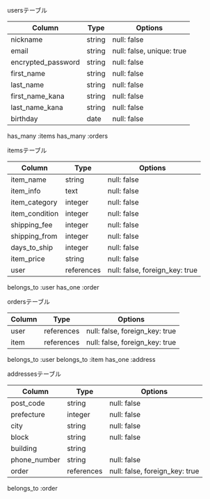 usersテーブル

| Column             | Type    | Options                   |
| ------------------ | ------- | ------------------------- |
| nickname           | string  | null: false               |
| email              | string  | null: false, unique: true |
| encrypted_password | string  | null: false               |
| first_name         | string  | null: false               |
| last_name          | string  | null: false               |
| first_name_kana    | string  | null: false               |
| last_name_kana     | string  | null: false               |
| birthday           | date    | null: false               |

has_many :items
has_many :orders


itemsテーブル

| Column         | Type       | Options                        |
| -------------- | ---------- | ------------------------------ |
| item_name      | string     | null: false                    |
| item_info      | text       | null: false                    |
| item_category  | integer    | null: false                    |
| item_condition | integer    | null: false                    |
| shipping_fee   | integer    | null: false                    |
| shipping_from  | integer    | null: false                    |
| days_to_ship   | integer    | null: false                    |
| item_price     | string     | null: false                    |
| user           | references | null: false, foreign_key: true |

belongs_to :user
has_one :order


ordersテーブル

| Column     | Type       | Options                        |
| ---------- | ---------- | ------------------------------ |
| user       | references | null: false, foreign_key: true |
| item       | references | null: false, foreign_key: true |

belongs_to :user
belongs_to :item
has_one :address


addressesテーブル

 Column        | Type       | Options                        |
| ------------ | ---------- | ------------------------------ |
| post_code    | string     | null: false                    |
| prefecture   | integer    | null: false                    |
| city         | string     | null: false                    |
| block        | string     | null: false                    |
| building     | string     |                                |
| phone_number | string     | null: false                    |
| order        | references | null: false, foreign_key: true |

belongs_to :order
